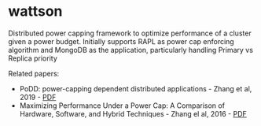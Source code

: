 # wattson
Distributed power capping framework to optimize performance of a cluster given a power budget. Initially supports RAPL as power cap enforcing algorithm and MongoDB as the application, particularly handling Primary vs Replica priority

Related papers:
* PoDD: power-capping dependent distributed applications - Zhang et al, 2019 - [PDF](https://dl.acm.org/doi/pdf/10.1145/3295500.3356174)
* Maximizing Performance Under a Power Cap: A Comparison of Hardware, Software, and Hybrid Techniques - Zhang el al, 2016 - [PDF](https://dl.acm.org/doi/10.1145/2872362.2872375)
